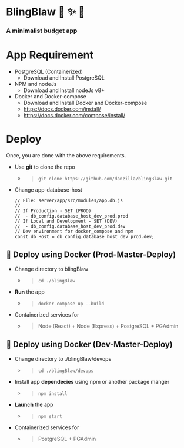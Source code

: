 # BlingBlaw  :green_heart: :sparkles: :tada:
### A minimalist budget app

# App Requirement
- PostgreSQL (Containerized)
	- <s>Download and Install PostgreSQL</s>
- NPM and nodeJs
	- Download and Install nodeJs v8+
- Docker and Docker-compose
	- Download and Install Docker and Docker-compose
	- https://docs.docker.com/install/
	- https://docs.docker.com/compose/install/

# Deploy 
Once, you are done with the above requirements.
- Use **git** to clone the repo
	- > `git clone https://github.com/danzilla/blingBlaw.git`
- Change app-database-host
	```
	// File: server/app/src/modules/app.db.js
	//
	// If Production - SET (PROD) 
	//	- db_config.database_host_dev_prod.prod
	// If Local and Development - SET (DEV) 
	//	- db_config.database_host_dev_prod.dev
	// Dev environment for docker_compose and npm
	const db_Host = db_config.database_host_dev_prod.dev;
	```

## :whale: Deploy using Docker (Prod-Master-Deploy)
- Change directory to blingBlaw
	- > `cd ./blingBlaw`
- **Run** the app
	- > `docker-compose up --build`
- Containerized services for
	- > Node (React) + Node (Express) + PostgreSQL + PGAdmin

## :whale2: Deploy using Docker (Dev-Master-Deploy)
- Change directory to ./blingBlaw/devops
	- > `cd ./blingBlaw/devops`
- Install app **dependecies** using npm or another package manger
	- > `npm install`
- **Launch** the app
	- > `npm start`
- Containerized services for
	- > PostgreSQL + PGAdmin

